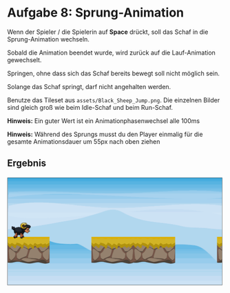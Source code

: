# Aufgabe 8: Sprung-Animation

Wenn der Spieler / die Spielerin auf **Space** drückt, soll das Schaf in die Sprung-Animation wechseln.

Sobald die Animation beendet wurde, wird zurück auf die Lauf-Animation gewechselt.

Springen, ohne dass sich das Schaf bereits bewegt soll nicht möglich sein.

Solange das Schaf springt, darf nicht angehalten werden.

Benutze das Tileset aus `assets/Black_Sheep_Jump.png`. Die einzelnen Bilder sind gleich groß wie beim Idle-Schaf und beim Run-Schaf.

**Hinweis:** Ein guter Wert ist ein Animationphasenwechsel alle 100ms

**Hinweis:** Während des Sprungs musst du den Player einmalig für die gesamte Animationsdauer um 55px nach oben ziehen

## Ergebnis

![](Aufgabe8.gif)
